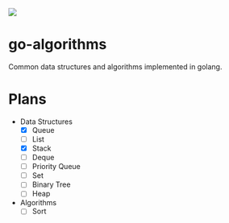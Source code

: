 ![](https://travis-ci.org/cizixs/go-algorithms.svg?branch=master)

# go-algorithms
Common data structures and algorithms implemented in golang.

# Plans

- Data Structures
    - [x] Queue
    - [ ] List
    - [X] Stack
    - [ ] Deque
    - [ ] Priority Queue
    - [ ] Set
    - [ ] Binary Tree
    - [ ] Heap

- Algorithms
    - [ ] Sort

